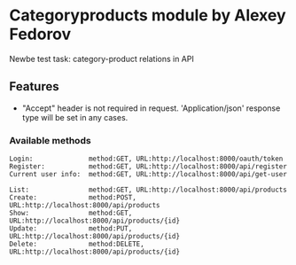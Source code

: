 # Categoryproducts module by Alexey Fedorov
Newbe test task: category-product relations in API 

## Features
- "Accept" header is not required in request. 'Application/json' response type will be set in any cases.

### Available methods

    Login:              method:GET, URL:http://localhost:8000/oauth/token
    Register:           method:GET, URL:http://localhost:8000/api/register
    Current user info:  method:GET, URL:http://localhost:8000/api/get-user

    List:               method:GET, URL:http://localhost:8000/api/products
    Create:             method:POST, URL:http://localhost:8000/api/products
    Show:               method:GET, URL:http://localhost:8000/api/products/{id}
    Update:             method:PUT, URL:http://localhost:8000/api/products/{id}
    Delete:             method:DELETE, URL:http://localhost:8000/api/products/{id}

